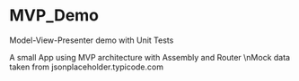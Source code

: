 # MVP_Demo
Model-View-Presenter demo with Unit Tests

A small App using MVP architecture with Assembly and Router
\nMock data taken from jsonplaceholder.typicode.com
